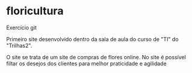 # floricultura
Exercício git

<p>Primeiro site desenvolvido dentro da sala de aula do curso de "TI" do "Trilhas2".</p>
<p>O site se trata de um site de compras de flores online. No site é possível filtar os desejos dos clientes para melhor praticidade e agilidade</p>

